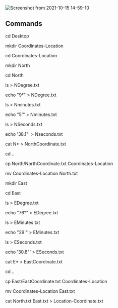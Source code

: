 
![Screenshot from 2021-10-15 14-59-10](https://user-images.githubusercontent.com/92287455/138560466-1d40612c-f976-4ec0-9927-e8adcbea1129.png)
## Commands
cd Desktop

mkdir Coordinates-Location

cd Coordinates-Location

mkdir North

cd North

ls > NDegree.txt

echo "9°" > NDegree.txt

ls > Nminutes.txt

echo "5'" > Nminutes.txt

ls > NSeconds.txt

echo '38.1"' > Nseconds.txt

cat N* > NorthCoordinate.txt

cd ..

cp North/NorthCoordinate.txt Coordinates-Location

mv Coordinates-Location North.txt

mkdir East

cd East

ls > EDegree.txt

echo "76°" > EDegree.txt

ls > EMinutes.txt

echo "29'" > EMinutes.txt

ls > ESeconds.txt

echo '30.8"' > ESeconds.txt

cat E* > EastCoordinate.txt

cd ..

cp East/EastCoordinate.txt Coordinates-Location

mv Coordinates-Location East.txt

cat  North.txt East.txt > Location-Coordinate.txt
